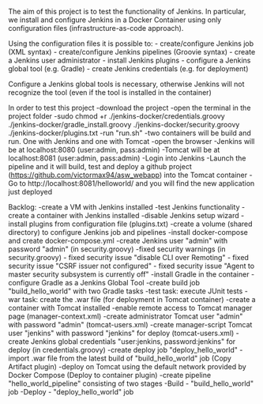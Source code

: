 The aim of this project is to test the functionality of Jenkins.
In particular, we install and configure Jenkins in a Docker Container using only configuration files (infrastructure-as-code approach).


Using the configuration files it is possible to:
	- create/configure Jenkins job (XML syntax)
	- create/configure Jenkins pipelines (Groovie syntax)
	- create a Jenkins user administrator
	- install Jenkins plugins
	- configure a Jenkins global tool (e.g. Gradle)
	- create Jenkins credentials (e.g. for deployment)

Configure a Jenkins global tools is necessary, otherwise Jenkins will not recognize the tool (even if the tool is installed in the container)

In order to test this project 
	-download the project
	-open the terminal in the project folder
	-sudo chmod +r ./jenkins-docker/credentials.groovy ./jenkins-docker/gradle_install.groovy ./jenkins-docker/security.groovy ./jenkins-docker/plugins.txt
	-run "run.sh"
	-two containers will be build and run. One with Jenkins and one with Tomcat
	-open the browser
	-Jenkins will be at localhost:8080 (user:admin, pass:admin)
	-Tomcat will be at localhost:8081 (user:admin, pass:admin)
	-Login into Jenkins
	-Launch the pipeline and it will build, test and deploy a github project (https://github.com/victormax94/asw_webapp) into the Tomcat container
	-Go to http://localhost:8081/helloworld/ and you will find the new application just deployed


Backlog:
	-create a VM with Jenkins installed
	-test Jenkins functionality
	-create a container with Jenkins installed
	-disable Jenkins setup wizard
	-install plugins from configuration file (plugins.txt)
	-create a volume (shared directory) to configure Jenkins job and pipelines
	-install docker-compose and create docker-compose.yml
	-create Jenkins user "admin" with password "admin" (in security.groovy)
	-fixed security warnings (in security.groovy)
		- fixed security issue "disable CLI over Remoting"
		- fixed security issue "CSRF issuer not configured"
		- fixed security issue "Agent to master security subsystem is currently off"
	-install Gradle in the container
	-configure Gradle as a Jenkins Global Tool
	-create build job "build_hello_world" with two Gradle tasks
		-test task: execute JUnit tests
		-war task: create the .war file (for deployment in Tomcat container)
	-create a container with Tomcat installed
	-enable remote access to Tomcat manager page (manager-context.xml)
	-create administrator Tomcat user "admin" with password "admin"	(tomcat-users.xml)
	-create manager-script Tomcat user "jenkins" with password "jenkins" for deploy (tomcat-users.xml)
	-create Jenkins global credentials "user:jenkins, password:jenkins" for deploy (in credentials.groovy)
	-create deploy job "deploy_hello_world" 
	 	-import .war file from the latest build of "build_hello_world" job (Copy Artifact plugin)
	 	-deploy on Tomcat using the default network provided by Docker Compose (Deploy to container plugin)
	-create pipeline "hello_world_pipeline" consisting of two stages
		-Build - "build_hello_world" job
		-Deploy - "deploy_hello_world" job
